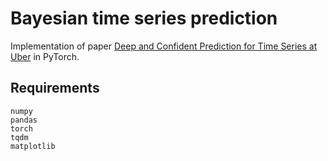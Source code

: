 # Bayesian time series prediction

Implementation of paper [Deep and Confident Prediction for Time Series at Uber](https://arxiv.org/abs/1709.01907) in PyTorch.

## Requirements
```
numpy
pandas
torch
tqdm
matplotlib
```

